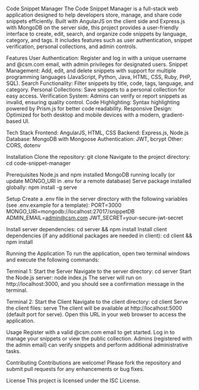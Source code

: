 Code Snippet Manager
The Code Snippet Manager is a full-stack web application designed to help developers store, manage, and share code snippets efficiently. Built with AngularJS on the client side and Express.js with MongoDB on the server side, this project provides a user-friendly interface to create, edit, search, and organize code snippets by language, category, and tags. It includes features such as user authentication, snippet verification, personal collections, and admin controls.

Features
User Authentication: Register and log in with a unique username and @csm.com email, with admin privileges for designated users.
Snippet Management: Add, edit, and delete snippets with support for multiple programming languages (JavaScript, Python, Java, HTML, CSS, Ruby, PHP, SQL).
Search Functionality: Filter snippets by title, code, tags, language, and category.
Personal Collections: Save snippets to a personal collection for easy access.
Verification System: Admins can verify or report snippets as invalid, ensuring quality control.
Code Highlighting: Syntax highlighting powered by Prism.js for better code readability.
Responsive Design: Optimized for both desktop and mobile devices with a modern, gradient-based UI.

Tech Stack
Frontend: AngularJS, HTML, CSS
Backend: Express.js, Node.js
Database: MongoDB with Mongoose
Authentication: JWT, bcrypt
Other: CORS, dotenv

Installation
Clone the repository: git clone <repository-url>
Navigate to the project directory: cd code-snippet-manager

Prerequisites
Node.js and npm installed
MongoDB running locally (or update MONGO_URI in .env for a remote database)
Serve package installed globally: npm install -g serve

Setup
Create a .env file in the server directory with the following variables (see .env.example for a template):
PORT=3000
MONGO_URI=mongodb://localhost:27017/snippetDB
ADMIN_EMAIL=admin@csm.com
JWT_SECRET=your-secure-jwt-secret

Install server dependencies: cd server && npm install
Install client dependencies (if any additional packages are needed in client): cd client && npm install

Running the Application
To run the application, open two terminal windows and execute the following commands:

Terminal 1: Start the Server
Navigate to the server directory: cd server
Start the Node.js server: node index.js
The server will run on http://localhost:3000, and you should see a confirmation message in the terminal.

Terminal 2: Start the Client
Navigate to the client directory: cd client
Serve the client files: serve
The client will be available at http://localhost:5000 (default port for serve). Open this URL in your web browser to access the application.

Usage
Register with a valid @csm.com email to get started.
Log in to manage your snippets or view the public collection.
Admins (registered with the admin email) can verify snippets and perform additional administrative tasks.

Contributing
Contributions are welcome! Please fork the repository and submit pull requests for any enhancements or bug fixes.

License
This project is licensed under the ISC License.
